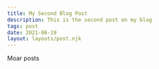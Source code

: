 ```yaml
---
title: My Second Blog Post
description: This is the second post on my blog
tags: post
date: 2021-06-19
layout: layouts/post.njk
---
```


Moar posts